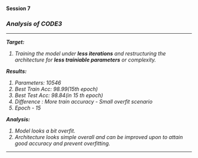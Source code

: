 <h4> Session 7 </h4>

<h3><i><b>Analysis of CODE3</b></i></h2>
<I>

---

**Target:**
1.   Training the model under **less iterations** and restructuring the architecture for **less trainiable parameters** or complexity.


**Results:**
1.   Parameters: 10546
2.   Best Train Acc: 98.99(15th epoch)
3.   Best Test Acc: 98.84(in 15 th epoch)
4.   Difference : More train accuracy - Small overfit scenario
5.   Epoch - 15


**Analysis:**
1.   Model looks a bit overfit.
2.   Architecture looks simple overall and can be improved upon to attain good accuracy and prevent overfitting.



---
